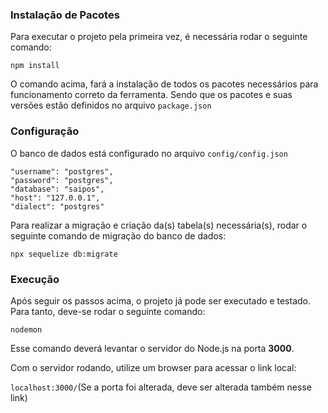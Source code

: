 ### Instalação de Pacotes

Para executar o projeto pela primeira vez, é necessária rodar o seguinte comando:

`npm install`

O comando acima, fará a instalação de todos os pacotes necessários para funcionamento correto da ferramenta. Sendo que os pacotes e suas versões estão definidos no arquivo `package.json`

### Configuração

O banco de dados está configurado no arquivo `config/config.json`

    "username": "postgres",
    "password": "postgres",
    "database": "saipos",
    "host": "127.0.0.1",
    "dialect": "postgres"

Para realizar a migração e criação da(s) tabela(s) necessária(s), rodar o seguinte comando de migração do banco de dados:

`npx sequelize db:migrate`

### Execução

Após seguir os passos acima, o projeto já pode ser executado e testado. Para tanto, deve-se rodar o seguinte comando:

`nodemon`

Esse comando deverá levantar o servidor do Node.js na porta **3000**.

Com o servidor rodando, utilize um browser para acessar o link local:

`localhost:3000/`(Se a porta foi alterada, deve ser alterada também nesse link)



	
